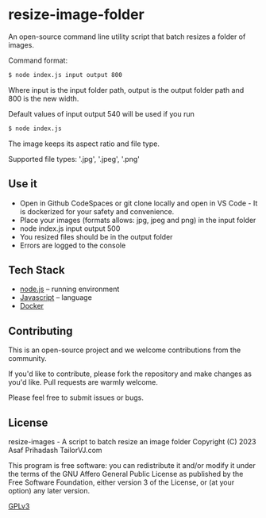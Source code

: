 # resize-image-folder

An open-source command line utility script that batch resizes a folder of images.

Command format:

```bash
$ node index.js input output 800
```

Where input is the input folder path, output is the output folder path and 800 is the new width. 

Default values of input output 540 will be used if you run
```bash
$ node index.js
```

The image keeps its aspect ratio and file type. 

Supported file types: '.jpg', '.jpeg', '.png'

## Use it

- Open in Github CodeSpaces or git clone locally and open in VS Code - It is dockerized for your safety and convenience.
- Place your images (formats allows: jpg, jpeg and png) in the input folder
- node index.js input output 500
- You resized files should be in the output folder
- Errors are logged to the console

## Tech Stack

- [node.js](https://nodejs.org) – running environment
- [Javascript](https://developer.mozilla.org/en-US/docs/Web/javascript) – language
- [Docker](https://www.docker.com)

## Contributing

This is an open-source project and we welcome contributions from the community.

If you'd like to contribute, please fork the repository and make changes as you'd like. Pull requests are warmly welcome.

Please feel free to submit issues or bugs.

## License

resize-images - A script to batch resize an image folder
Copyright (C) 2023  Asaf Prihadash TailorVJ.com

This program is free software: you can redistribute it and/or modify
it under the terms of the GNU Affero General Public License as
published by the Free Software Foundation, either version 3 of the
License, or (at your option) any later version.

[GPLv3](LICENSE.md)
